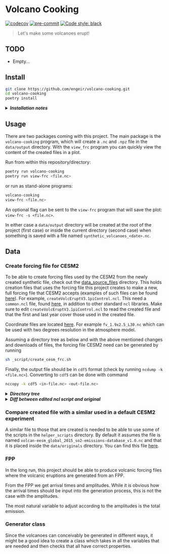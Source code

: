# Volcano Cooking

[![codecov](https://codecov.io/gh/engeir/volcano-cooking/branch/main/graph/badge.svg?token=8I5VE7LYA4)](https://codecov.io/gh/engeir/volcano-cooking)
[![pre-commit](https://img.shields.io/badge/pre--commit-enabled-brightgreen?logo=pre-commit&logoColor=white)](https://github.com/pre-commit/pre-commit)
[![Code style: black](https://img.shields.io/badge/code%20style-black-000000.svg)](https://github.com/psf/black)

> Let's make some volcanoes erupt!

## TODO

- Empty...

## Install

```sh
git clone https://github.com/engeir/volcano-cooking.git
cd volcano-cooking
poetry install
```

<details><summary><i><b>Installation notes</b></i></summary><br><ul>
The package <code>fppy</code> will not be installed properly since it is specified with
a path to a local copy. To install <code>fppy</code>, clone the <a
href="https://github.com/uit-cosmo/fppy">repo</a> and edit <code>pyproject.toml</code> by
changing the relative path to where you cloned <code>fppy</code>. Alternatively, you can
clone and install <code>fppy</code> into the virtual environment from the root of the
<code>fppy</code> repository with

```sh
pip install -e .
```

</ul></details>

## Usage

There are two packages coming with this project. The main package is the `volcano-cooking`
program, which will create a `.nc` and `.npz` file in the `data/output` directory. With
the `view_frc` program you can quickly view the content of the created files in a plot.

Run from within this repository/directory:

```sh
poetry run volcano-cooking
poetry run view-frc <file.nc>
```

or run as stand-alone programs:

```sh
volcano-cooking
view-frc <file.nc>
```

An optional flag can be sent to the `view-frc` program that will save the plot: `view-frc
-s <file.nc>`.

In either case a `data/output` directory will be created at the root of the project (first
case) or inside the current directory (second case) when something is saved with a file
named `synthetic_volcanoes_<date>.nc`.

## Data

### Create forcing file for CESM2

To be able to create forcing files used by the CESM2 from the newly created synthetic
file, check out the [data_source_files] directory. This holds creation files that uses the
forcing file this project creates to make a new, full forcing file that CESM2 accepts
(examples of such files can be found [here][volc-frc-complete]). For example,
`createVolcEruptV3.1piControl.ncl`. This need a `common.ncl` file, found
[here][common-ncl], in addition to other standard `ncl` libraries. Make sure to edit
`createVolcEruptV3.1piControl.ncl` to read the created file and that the first and last
year cover those used in the created file.

Coordinate files are located [here][coord-file]. For example `fv_1.9x2.5_L30.nc` which can
be used with two degrees resolution in the atmosphere model.

Assuming a directory tree as below and with the above mentioned changes and downloads of
files, the forcing file CESM2 need can be generated by running

```sh
sh _script/create_cesm_frc.sh
```

Finally, the output file should be in `cdf5` format (check by running `ncdump -k
<file.nc>`). Converting to `cdf5` can be done with command

```sh
nccopy -k cdf5 <in-file.nc> <out-file.nc>
```

<details><summary><i><b>Directory tree</b></i></summary><br><ul>

```code
.
├── data
│   ├── originals
│   │   ├── createVolcEruptV3.1piControl.ncl
│   │   ├── createVolcEruptV3.1piControl.ncl.original
│   │   ├── fv_0.9x1.25_L30.nc
│   │   ├── fv_1.9x2.5_L30.nc
│   │   ├── volcan-eesm_global_2015_so2-emissions-database_v1.0.nc
│   └── output
│       ├── synthetic_volcanoes_20211126_1128.nc
│       └── synthetic_volcanoes_20211126_1128.npz
├── LICENSE
├── poetry.lock
├── pyproject.toml
├── README.md
├── _script
│   └── create_cesm_frc.sh
├── setup.cfg
├── src
│   └── ...
└── tests
    └── ...
```

</ul></details>

<details><summary><i><b>Diff between edited ncl script and original</b></i></summary><br><ul>

```diff
# diff data/originals/createVolcEruptV3.1piControl.ncl.original data/originals/createVolcEruptV3.1piControl.ncl
1c1
< load "$CODE_PATH/ncl/lib/common.ncl"
---
> load "/home/een023/programs/miniconda3/ncl/lib/common.ncl"
20,21c20,21
<   res="1deg"
<   print("Horizontal resolution not set; defaulting to 1deg (0.95x1.25). For 1.9x2.5: setenv resolution 2deg")
---
>   res="2deg"
>   print("Horizontal resolution not set; defaulting to 2deg (1.9x2.5). For 0.95x1.25: setenv resolution 1deg")
25c25
<   templateFilename = "/glade/work/mmills/inputdata/grids/coords_1.9x2.5_L88_c150828.nc"
---
>   templateFilename = getenv("COORDS2DEG")
28c28
<     templateFilename = "/glade/work/mmills/inputdata/grids/coords_0.95x1.25_L70_c150828.nc"
---
>     templateFilename = getenv("COORDS1DEG")
56,57c56,57
< filepath="/glade/work/mmills/data/VolcanEESM/"
< outfilepath="/glade/p/acom/acom-climate/cesm2/inputdata/atm/cam/chem/stratvolc/"
---
> filepath=getenv("SYNTH_FILE_DIR")+"/"
> outfilepath=getenv("DATA_OUT")+"/"
59,60c59,60
< infilename   ="volcan-eesm_global_2015_so2-emissions-database_v3.1_c180414"
< infiletype = "nc"
---
> infilename = getenv("SYNTH_BASE")
> infiletype = getenv("SYNTH_EXT")
62c62
< outfilename="VolcanEESMv3.10_piControl_SO2_"+firstYear+"-"+lastYear+"average"
---
> outfilename="VolcanEESMvEnger_piControl_SO2_"+firstYear+"-"+lastYear+"average"
```

</ul></details>

### Compare created file with a similar used in a default CESM2 experiment

A similar file to those that are created is needed to be able to use some of the scripts
in the `helper_scripts` directory. By default it assumes the file is named
`volcan-eesm_global_2015_so2-emissions-database_v1.0.nc` and that it is placed inside the
`data/originals` directory. You can find this file [here][volc-frc].

### FPP

In the long run, this project should be able to produce volcanic forcing files where the
volcanic eruptions are generated from an FPP.

From the FPP we get arrival times and amplitudes. While it is obvious how the arrival
times should be input into the generation process, this is not the case with the
amplitudes.

The most natural variable to adjust according to the amplitudes is the total emission.

### Generator class

Since the volcanoes can conceivably be generated in different ways, it might be a good
idea to create a class which takes in all the variables that are needed and then checks
that all have correct properties.

[data_source_files]: https://svn.code.sf.net/p/codescripts/code/trunk/ncl/emission
[common-ncl]: http://svn.code.sf.net/p/codescripts/code/trunk/ncl/lib/common.ncl
[coord-file]: https://svn-ccsm-inputdata.cgd.ucar.edu/trunk/inputdata/atm/cam/coords/
[coords-repo]: https://svn-ccsm-inputdata.cgd.ucar.edu/trunk/inputdata/share/scripgrids/
[volc-frc]: http://catalogue.ceda.ac.uk/uuid/bfbd5ec825fa422f9a858b14ae7b2a0d
[volc-frc-complete]: https://svn-ccsm-inputdata.cgd.ucar.edu/trunk/inputdata/atm/cam/chem/stratvolc/
